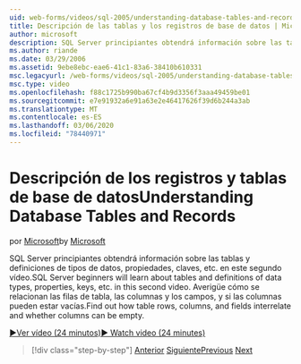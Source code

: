 ```yaml
---
uid: web-forms/videos/sql-2005/understanding-database-tables-and-records
title: Descripción de las tablas y los registros de base de datos | Microsoft Docs
author: microsoft
description: SQL Server principiantes obtendrá información sobre las tablas y definiciones de tipos de datos, propiedades, claves, etc. en este segundo vídeo. Averiguar cómo las filas de tabla, las columnas, un...
ms.author: riande
ms.date: 03/29/2006
ms.assetid: 9ebe8ebc-eae6-41c1-83a6-38410b610331
msc.legacyurl: /web-forms/videos/sql-2005/understanding-database-tables-and-records
msc.type: video
ms.openlocfilehash: f88c1725b990ba67cf4b9d3356f3aaa49459be01
ms.sourcegitcommit: e7e91932a6e91a63e2e46417626f39d6b244a3ab
ms.translationtype: MT
ms.contentlocale: es-ES
ms.lasthandoff: 03/06/2020
ms.locfileid: "78440971"
---
```

# <a name="understanding-database-tables-and-records"></a><span data-ttu-id="02075-104">Descripción de los registros y tablas de base de datos</span><span class="sxs-lookup"><span data-stu-id="02075-104">Understanding Database Tables and Records</span></span>

<span data-ttu-id="02075-105">por [Microsoft](https://github.com/microsoft)</span><span class="sxs-lookup"><span data-stu-id="02075-105">by [Microsoft](https://github.com/microsoft)</span></span>

<span data-ttu-id="02075-106">SQL Server principiantes obtendrá información sobre las tablas y definiciones de tipos de datos, propiedades, claves, etc. en este segundo vídeo.</span><span class="sxs-lookup"><span data-stu-id="02075-106">SQL Server beginners will learn about tables and definitions of data types, properties, keys, etc. in this second video.</span></span> <span data-ttu-id="02075-107">Averigüe cómo se relacionan las filas de tabla, las columnas y los campos, y si las columnas pueden estar vacías.</span><span class="sxs-lookup"><span data-stu-id="02075-107">Find out how table rows, columns, and fields interrelate and whether columns can be empty.</span></span>

[<span data-ttu-id="02075-108">&#9654;Ver vídeo (24 minutos)</span><span class="sxs-lookup"><span data-stu-id="02075-108">&#9654; Watch video (24 minutes)</span></span>](https://channel9.msdn.com/Blogs/ASP-NET-Site-Videos/understanding-database-tables-and-records)

> [!div class="step-by-step"]
> <span data-ttu-id="02075-109">[Anterior](what-is-a-database.md)
> [Siguiente](more-about-column-data-types-and-other-properties.md)</span><span class="sxs-lookup"><span data-stu-id="02075-109">[Previous](what-is-a-database.md)
[Next](more-about-column-data-types-and-other-properties.md)</span></span>
